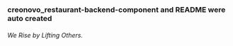 ### creonovo_restaurant-backend-component and README were auto created




###### *We Rise by Lifting Others.*
